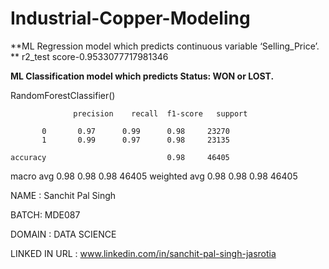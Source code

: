 # Industrial-Copper-Modeling

**ML Regression model which predicts continuous variable ‘Selling_Price’. 
**
r2_test score-0.9533077717981346

**ML Classification model which predicts Status: WON or LOST.**

RandomForestClassifier()

                  precision    recall  f1-score   support

           0       0.97      0.99      0.98     23270
           1       0.99      0.97      0.98     23135

    accuracy                           0.98     46405
   macro avg       0.98      0.98      0.98     46405
weighted avg       0.98      0.98      0.98     46405

NAME : Sanchit Pal Singh

BATCH: MDE087

DOMAIN : DATA SCIENCE

LINKED IN URL : www.linkedin.com/in/sanchit-pal-singh-jasrotia






